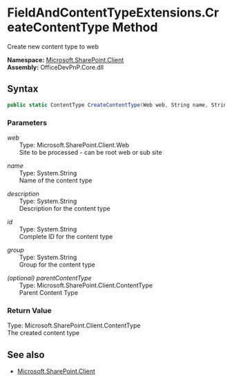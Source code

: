# FieldAndContentTypeExtensions.CreateContentType Method  
Create new content type to web  

**Namespace:** [Microsoft.SharePoint.Client](Microsoft.SharePoint.Client.md)  
**Assembly:** OfficeDevPnP.Core.dll  
## Syntax
```C#
public static ContentType CreateContentType(Web web, String name, String description, String id, String group, ContentType parentContentType)
```
### Parameters
*web*  
&emsp;&emsp;Type: Microsoft.SharePoint.Client.Web  
&emsp;&emsp;Site to be processed - can be root web or sub site  
  
*name*  
&emsp;&emsp;Type: System.String  
&emsp;&emsp;Name of the content type  
  
*description*  
&emsp;&emsp;Type: System.String  
&emsp;&emsp;Description for the content type  
  
*id*  
&emsp;&emsp;Type: System.String  
&emsp;&emsp;Complete ID for the content type  
  
*group*  
&emsp;&emsp;Type: System.String  
&emsp;&emsp;Group for the content type  
  
*(optional) parentContentType*  
&emsp;&emsp;Type: Microsoft.SharePoint.Client.ContentType  
&emsp;&emsp;Parent Content Type  
  
### Return Value
Type: Microsoft.SharePoint.Client.ContentType  
The created content type

## See also
- [Microsoft.SharePoint.Client](Microsoft.SharePoint.Client.md)
